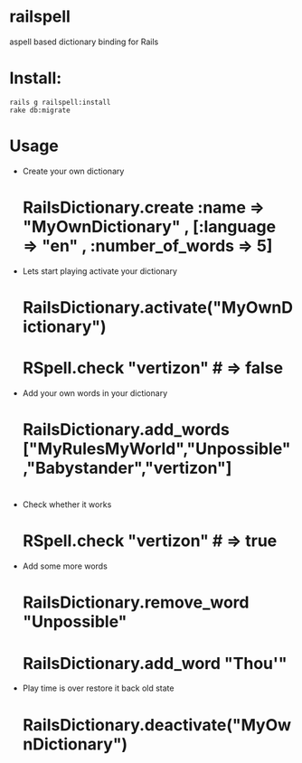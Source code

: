 railspell
=========

aspell based dictionary binding for Rails

Install:
======== 

    rails g railspell:install
    rake db:migrate 

Usage
=====
- Create your own dictionary
    # RailsDictionary.create :name => "MyOwnDictionary" , [:language => "en" , :number_of_words => 5]
    
- Lets start playing activate your dictionary
    # RailsDictionary.activate("MyOwnDictionary") 
    # RSpell.check "vertizon" # => false

- Add your own words in your dictionary 
    # RailsDictionary.add_words ["MyRulesMyWorld","Unpossible","Babystander","vertizon"] 
    #
- Check whether it works 
    # RSpell.check "vertizon" # => true

- Add some more words
    # RailsDictionary.remove_word "Unpossible"
    # RailsDictionary.add_word "Thou'"

- Play time is over restore it back old state
    # RailsDictionary.deactivate("MyOwnDictionary") 


